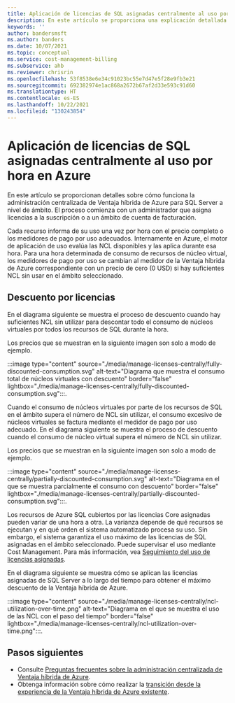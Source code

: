 ```yaml
---
title: Aplicación de licencias de SQL asignadas centralmente al uso por hora en Azure
description: En este artículo se proporciona una explicación detallada sobre cómo Azure aplica licencias de SQL asignadas centralmente al uso por hora con Ventaja híbrida de Azure.
keywords: ''
author: bandersmsft
ms.author: banders
ms.date: 10/07/2021
ms.topic: conceptual
ms.service: cost-management-billing
ms.subservice: ahb
ms.reviewer: chrisrin
ms.openlocfilehash: 53f8538e6e34c91023bc55e7d47e5f28e9fb3e21
ms.sourcegitcommit: 692382974e1ac868a2672b67af2d33e593c91d60
ms.translationtype: HT
ms.contentlocale: es-ES
ms.lasthandoff: 10/22/2021
ms.locfileid: "130243854"
---
```

# <a name="how-azure-applies-centrally-assigned-sql-licenses-to-hourly-usage"></a>Aplicación de licencias de SQL asignadas centralmente al uso por hora en Azure

En este artículo se proporcionan detalles sobre cómo funciona la administración centralizada de Ventaja híbrida de Azure para SQL Server a nivel de ámbito. El proceso comienza con un administrador que asigna licencias a la suscripción o a un ámbito de cuenta de facturación.

Cada recurso informa de su uso una vez por hora con el precio completo o los medidores de pago por uso adecuados. Internamente en Azure, el motor de aplicación de uso evalúa las NCL disponibles y las aplica durante esa hora. Para una hora determinada de consumo de recursos de núcleo virtual, los medidores de pago por uso se cambian al medidor de la Ventaja híbrida de Azure correspondiente con un precio de cero (0 USD) si hay suficientes NCL sin usar en el ámbito seleccionado.

## <a name="license-discount"></a>Descuento por licencias 

En el diagrama siguiente se muestra el proceso de descuento cuando hay suficientes NCL sin utilizar para descontar todo el consumo de núcleos virtuales por todos los recursos de SQL durante la hora.

Los precios que se muestran en la siguiente imagen son solo a modo de ejemplo.

:::image type="content" source="./media/manage-licenses-centrally/fully-discounted-consumption.svg" alt-text="Diagrama que muestra el consumo total de núcleos virtuales con descuento" border="false" lightbox="./media/manage-licenses-centrally/fully-discounted-consumption.svg":::.


Cuando el consumo de núcleos virtuales por parte de los recursos de SQL en el ámbito supera el número de NCL sin utilizar, el consumo excesivo de núcleos virtuales se factura mediante el medidor de pago por uso adecuado. En el diagrama siguiente se muestra el proceso de descuento cuando el consumo de núcleo virtual supera el número de NCL sin utilizar.

Los precios que se muestran en la siguiente imagen son solo a modo de ejemplo.

:::image type="content" source="./media/manage-licenses-centrally/partially-discounted-consumption.svg" alt-text="Diagrama en el que se muestra parcialmente el consumo con descuento" border="false" lightbox="./media/manage-licenses-centrally/partially-discounted-consumption.svg":::.

Los recursos de Azure SQL cubiertos por las licencias Core asignadas pueden variar de una hora a otra. La varianza depende de qué recursos se ejecutan y en qué orden el sistema automatizado procesa su uso. Sin embargo, el sistema garantiza el uso máximo de las licencias de SQL asignadas en el ámbito seleccionado. Puede supervisar el uso mediante Cost Management. Para más información, vea [Seguimiento del uso de licencias asignadas](create-sql-license-assignments.md#track-assigned-license-use).

En el diagrama siguiente se muestra cómo se aplican las licencias asignadas de SQL Server a lo largo del tiempo para obtener el máximo descuento de la Ventaja híbrida de Azure.

:::image type="content" source="./media/manage-licenses-centrally/ncl-utilization-over-time.png" alt-text="Diagrama en el que se muestra el uso de las NCL con el paso del tiempo" border="false" lightbox="./media/manage-licenses-centrally/ncl-utilization-over-time.png":::.

## <a name="next-steps"></a>Pasos siguientes

- Consulte [Preguntas frecuentes sobre la administración centralizada de Ventaja híbrida de Azure](faq-azure-hybrid-benefit-scope.yml).
- Obtenga información sobre cómo realizar la [transición desde la experiencia de la Ventaja híbrida de Azure existente](transition-existing.md).